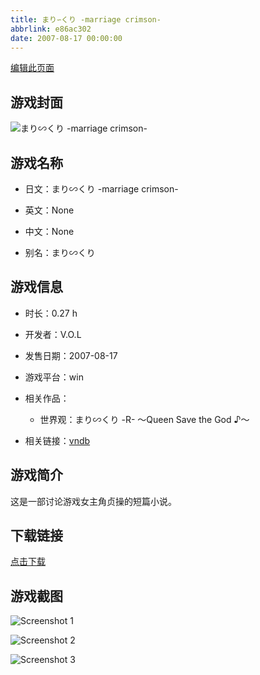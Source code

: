 ```yaml
---
title: まり∽くり -marriage crimson-
abbrlink: e86ac302
date: 2007-08-17 00:00:00
---
```

[编辑此页面](https://github.com/ACG-3/ADV3-source/blob/main/source/_posts/games/%E3%81%BE%E3%82%8A%E2%88%BD%E3%81%8F%E3%82%8A%20-marriage%20crimson-.md)

## 游戏封面

![まり∽くり -marriage crimson-](https://pan.timero.xyz/d/onedrive/img_lib_001/%E3%81%BE%E3%82%8A%E2%88%BD%E3%81%8F%E3%82%8A%20-marriage%20crimson-_cover.avif)


## 游戏名称

- 日文：まり∽くり -marriage crimson-
- 英文：None
- 中文：None

- 别名：まり∽くり


## 游戏信息

- 时长：0.27 h
- 开发者：V.O.L
- 发售日期：2007-08-17
- 游戏平台：win
- 相关作品：
   - 世界观：まり∽くり -R- ～Queen Save the God ♪～

- 相关链接：[vndb](https://vndb.org/v10323)


## 游戏简介

这是一部讨论游戏女主角贞操的短篇小说。


## 下载链接

[点击下载](https://pan.timero.xyz/onedrive/adv_lib_001/%E3%81%BE%E3%82%8A%E2%88%BD%E3%81%8F%E3%82%8A%20-marriage%20crimson-)


## 游戏截图


![Screenshot 1](https://pan.timero.xyz/d/onedrive/img_lib_001/%E3%81%BE%E3%82%8A%E2%88%BD%E3%81%8F%E3%82%8A%20-marriage%20crimson-_Screenshot_1.avif)

![Screenshot 2](https://pan.timero.xyz/d/onedrive/img_lib_001/%E3%81%BE%E3%82%8A%E2%88%BD%E3%81%8F%E3%82%8A%20-marriage%20crimson-_Screenshot_2.avif)

![Screenshot 3](https://pan.timero.xyz/d/onedrive/img_lib_001/%E3%81%BE%E3%82%8A%E2%88%BD%E3%81%8F%E3%82%8A%20-marriage%20crimson-_Screenshot_3.avif)

